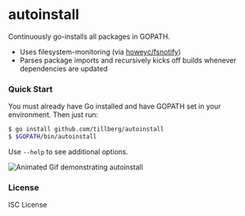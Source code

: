 # autoinstall

Continuously go-installs all packages in GOPATH.

- Uses filesystem-monitoring (via [howeyc/fsnotify][howeyc/fsnotify])
- Parses package imports and recursively kicks off builds whenever dependencies are updated

### Quick Start

You must already have Go installed and have GOPATH set in your environment. Then just run:

```sh
$ go install github.com/tillberg/autoinstall
$ $GOPATH/bin/autoinstall
```

Use `--help` to see additional options.

![Animated Gif demonstrating autoinstall](https://www.tillberg.us/c/c99aebe723954893cb20290679facbe294ca800ae0c6e6b08da84c2d5ef89f5c/autoinstall.gif)

### License

ISC License

[howeyc/fsnotify]: https://github.com/howeyc/fsnotify
